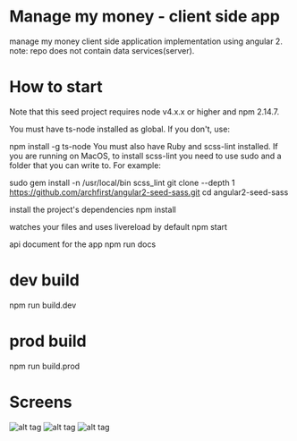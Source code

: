 # Manage my money - client side app
manage my money client side application implementation using angular 2. note: repo does not contain data services(server).

# How to start
Note that this seed project requires node v4.x.x or higher and npm 2.14.7.

You must have ts-node installed as global. If you don't, use:

npm install -g ts-node
You must also have Ruby and scss-lint installed. If you are running on MacOS, to install scss-lint you need to use sudo and a folder that you can write to. For example:

sudo gem install -n /usr/local/bin scss_lint
git clone --depth 1 https://github.com/archfirst/angular2-seed-sass.git cd angular2-seed-sass

install the project's dependencies
npm install

watches your files and uses livereload by default
npm start

api document for the app
npm run docs

# dev build
npm run build.dev

# prod build
npm run build.prod

# Screens

![alt tag](https://github.com/Shivam91/manage-my-money-client-angular-2/blob/master/screenshots/Screen%20Shot1.png)
![alt tag](https://github.com/Shivam91/manage-my-money-client-angular-2/blob/master/screenshots/Screen%20Shot2.png)
![alt tag](https://github.com/Shivam91/manage-my-money-client-angular-2/blob/master/screenshots/Screen%20Shot3.png)
